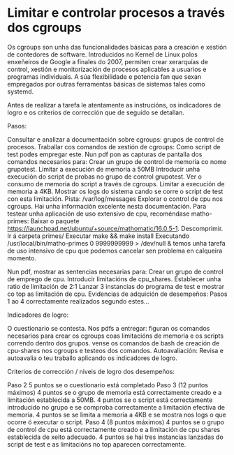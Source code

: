 # Limitar e controlar procesos a través dos cgroups

Os cgroups son unha das funcionalidades básicas para a creación e xestión de contedores de software. Introducidos no Kernel de Linux polos enxeñeiros de Google a finales do 2007, permiten crear xerarquías de control, xestión e monitorización de procesos aplicables a usuarios e programas individuais. A súa flexibilidade e potencia fan que sexan empregados por outras ferramentas básicas de sistemas tales como systemd.  

Antes de realizar a tarefa le atentamente as instrucións, os indicadores de logro e os criterios de corrección que de seguido se detallan.

Pasos:

Consultar e analizar a documentación sobre  cgroups: grupos de control de procesos.
Traballar cos comandos de xestión de cgroups:
Como script de test podes empregar este. 
Nun pdf pon as capturas de pantalla dos comandos necesarios para:
Crear un grupo de control de memoria co nome grupotest.
Limitar a execución de memoria a 50MB
Introducir unha execución do script de probas no grupo de control grupotest.
Ver o consumo de memoria do script a través de cgroups. 
 Limitar a execución de memoria a 4KB. 
Mostrar os logs do sistema cando se corre o script de test con esta limitación. Pista:  /var/log/messages
Explorar o control de cpu nos cgroups.
Hai unha información excelente nesta documentación.
Para testear unha aplicación de uso extensivo de cpu, recoméndase matho-primes:
Baixar o paquete https://launchpad.net/ubuntu/+source/mathomatic/16.0.5-1.
Descomprimir. 
Ir á carpeta primes/
Executar make && make install
Executando 
/usr/local/bin/matho-primes 0 9999999999 > /dev/null &
temos unha tarefa de uso intensivo de cpu que podemos cancelar sen problema en calqueira momento. 

Nun pdf, mostrar as sentencias necesarias para:
Crear un grupo de control de emprego de cpu. 
Introducir limitacións de cpu_shares.
Establecer unha ratio de limitación de 2:1
Lanzar 3 instancias do programa de test e mostrar co top as limitación de cpu. 
Evidencias de adquición de desempeños: Pasos 1 ao 4 correctamente realizados segundo estes...

Indicadores de logro:  

O cuestionario se contesta.
Nos pdfs a entregar:
figuran os comandos necesarios para crear os cgroups coas limitacións de memoria e os scripts correndo dentro dos grupos. 
vense os comandos de bash de creación de cpu-shares nos cgroups e testeos dos comandos.
Autoavaliación: Revisa e autoavalia o teu traballo aplicando os indicadores de logro.

Criterios de corrección / niveis de logro dos desempeños:

Paso 2
5 puntos se o cuestionario está completado
Paso 3  (12 puntos máximos)
4 puntos se o grupo de memoria está correctamente creado e a limitación establecida a 50MB.
4 puntos se o script está correctamente introducido no grupo e se comproba correctamente a limitación efectiva de memoria. 
4 puntos se se limita a memoria a 4KB e se mostra nos logs o que ocorre ó executar o script. 
Paso 4 (8 puntos máximos)
4 puntos se o grupo de control de cpu está correctamente creado e a limitación de cpu shares establecida de xeito adecuado.
4 puntos se hai tres instancias lanzadas do script de test e as limitacións no top aparecen correctamente. 
